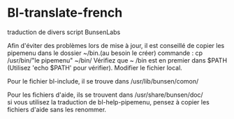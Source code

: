 # Bl-translate-french
traduction de divers script BunsenLabs

Afin d'éviter des problèmes lors de mise à jour, il est conseillé de copier les pipemenu dans le dossier ~/bin.(au besoin le créer)
commande : cp /usr/bin/"le pipemenu" ~/bin/
Vérifiez que ~ /bin est en premier dans $PATH (Utilisez 'echo $PATH' pour vérifier).
Modifier le fichier local.

Pour le fichier bl-include, il se trouve dans /usr/lib/bunsen/comon/

Pour les fichiers d'aide, ils se trouvent dans /usr/share/bunsen/doc/  
si vous utilisez la traduction de  bl-help-pipemenu, pensez à copier les fichiers d'aide sans les renommer.
